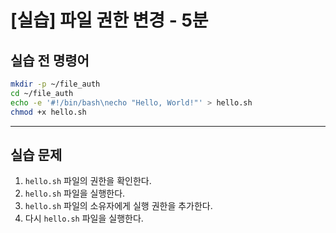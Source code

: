 # [실습] 파일 권한 변경 - 5분

## 실습 전 명령어

```bash
mkdir -p ~/file_auth
cd ~/file_auth
echo -e '#!/bin/bash\necho "Hello, World!"' > hello.sh
chmod +x hello.sh
```

---

## 실습 문제

1. `hello.sh` 파일의 권한을 확인한다.
2. `hello.sh` 파일을 실행한다.
3. `hello.sh` 파일의 소유자에게 실행 권한을 추가한다.
4. 다시 `hello.sh` 파일을 실행한다.
